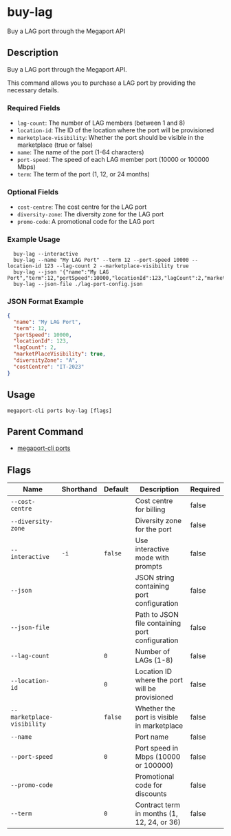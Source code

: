 # buy-lag

Buy a LAG port through the Megaport API

## Description

Buy a LAG port through the Megaport API.

This command allows you to purchase a LAG port by providing the necessary details.

### Required Fields
  - `lag-count`: The number of LAG members (between 1 and 8)
  - `location-id`: The ID of the location where the port will be provisioned
  - `marketplace-visibility`: Whether the port should be visible in the marketplace (true or false)
  - `name`: The name of the port (1-64 characters)
  - `port-speed`: The speed of each LAG member port (10000 or 100000 Mbps)
  - `term`: The term of the port (1, 12, or 24 months)

### Optional Fields
  - `cost-centre`: The cost centre for the LAG port
  - `diversity-zone`: The diversity zone for the LAG port
  - `promo-code`: A promotional code for the LAG port

### Example Usage

```
  buy-lag --interactive
  buy-lag --name "My LAG Port" --term 12 --port-speed 10000 --location-id 123 --lag-count 2 --marketplace-visibility true
  buy-lag --json '{"name":"My LAG Port","term":12,"portSpeed":10000,"locationId":123,"lagCount":2,"marketPlaceVisibility":true}'
  buy-lag --json-file ./lag-port-config.json
```
### JSON Format Example
```json
{
  "name": "My LAG Port",
  "term": 12,
  "portSpeed": 10000,
  "locationId": 123,
  "lagCount": 2,
  "marketPlaceVisibility": true,
  "diversityZone": "A",
  "costCentre": "IT-2023"
}

```


## Usage

```
megaport-cli ports buy-lag [flags]
```



## Parent Command

* [megaport-cli ports](megaport-cli_ports.md)




## Flags

| Name | Shorthand | Default | Description | Required |
|------|-----------|---------|-------------|----------|
| `--cost-centre` |  |  | Cost centre for billing | false |
| `--diversity-zone` |  |  | Diversity zone for the port | false |
| `--interactive` | `-i` | `false` | Use interactive mode with prompts | false |
| `--json` |  |  | JSON string containing port configuration | false |
| `--json-file` |  |  | Path to JSON file containing port configuration | false |
| `--lag-count` |  | `0` | Number of LAGs (1-8) | false |
| `--location-id` |  | `0` | Location ID where the port will be provisioned | false |
| `--marketplace-visibility` |  | `false` | Whether the port is visible in marketplace | false |
| `--name` |  |  | Port name | false |
| `--port-speed` |  | `0` | Port speed in Mbps (10000 or 100000) | false |
| `--promo-code` |  |  | Promotional code for discounts | false |
| `--term` |  | `0` | Contract term in months (1, 12, 24, or 36) | false |




